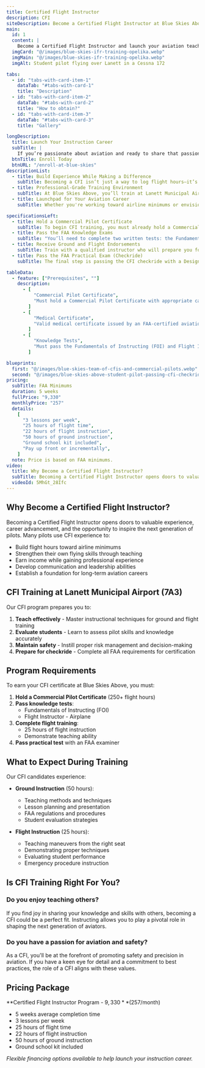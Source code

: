 ```yaml
---
title: Certified Flight Instructor
description: CFI
siteDescription: Become a Certified Flight Instructor at Blue Skies Above in Lanett, Alabama. Build flight hours, inspire new pilots, and advance your aviation career with expert training. Enroll today!
main:
  id: 1
  content: |
    Become a Certified Flight Instructor and launch your aviation teaching career at Blue Skies Above in Lanett, Alabama - training the next generation of pilots.
  imgCard: "@/images/blue-skies-ifr-training-opelika.webp"
  imgMain: "@/images/blue-skies-ifr-training-opelika.webp"
  imgAlt: Student pilot flying over Lanett in a Cessna 172

tabs:
  - id: "tabs-with-card-item-1"
    dataTab: "#tabs-with-card-1"
    title: "Description"
  - id: "tabs-with-card-item-2"
    dataTab: "#tabs-with-card-2"
    title: "How to obtain?"
  - id: "tabs-with-card-item-3"
    dataTab: "#tabs-with-card-3"
    title: "Gallery"

longDescription:
  title: Launch Your Instruction Career
  subTitle: |
    If you’re passionate about aviation and ready to share that passion with others, becoming a Certified Flight Instructor is one of the most rewarding steps you can take. Whether you're building hours toward the airlines or pursuing a long-term career in aviation education, earning your CFI allows you to make a lasting impact on the next generation of pilots. At Blue Skies Above, we don’t just train instructors—we shape mentors, leaders, and safety-first aviators. With personalized guidance, expert instructors, and a supportive training environment at Lanett Municipal Airport, you’ll gain the skills, confidence, and experience to thrive. Take the next step in your aviation journey—enroll today and start your CFI training with Blue Skies Above.
  btnTitle: Enroll Today
  btnURL: "/enroll-at-blue-skies"
descriptionList:
  - title: Build Experience While Making a Difference
    subTitle: Becoming a CFI isn’t just a way to log flight hours—it’s an opportunity to guide and inspire the next generation of pilots. You'll gain hands-on teaching experience, sharpen your own flying skills, and play a key role in shaping safer, more confident aviators. It’s a fulfilling path that combines personal growth with professional progress.
  - title: Professional-Grade Training Environment
    subTitle: At Blue Skies Above, you’ll train at Lanett Municipal Airport (7A3) with access to a fleet of Cessna aircraft, dedicated instructors, and a proven curriculum. Our structured program emphasizes real-world instructional techniques, deep knowledge of FAA standards, and strong mentorship to ensure you’re fully prepared for your checkride and your future students.
  - title: Launchpad for Your Aviation Career
    subTitle: Whether you're working toward airline minimums or envisioning a future in aviation education, earning your CFI opens the door to countless opportunities. It’s one of the fastest and most respected ways to build time, increase your marketability, and gain a solid foundation for any aviation career path you choose.

specificationsLeft:
  - title: Hold a Commercial Pilot Certificate
    subTitle: To begin CFI training, you must already hold a Commercial Pilot Certificate, which means you’ve logged at least 250 flight hours and demonstrated advanced proficiency in flight operations.
  - title: Pass the FAA Knowledge Exams
    subTitle: "You’ll need to complete two written tests: the Fundamentals of Instructing (FOI) and the Flight Instructor Airplane (FIA) exam. These ensure you understand how to teach effectively and possess in-depth aeronautical knowledge."
  - title: Receive Ground and Flight Endorsements
    subTitle: Train with a qualified instructor who will prepare you for both the instructional and flying aspects of the role. They’ll sign your logbook once you’ve demonstrated the skills required to teach safely and confidently.
  - title: Pass the FAA Practical Exam (Checkride)
    subTitle: The final step is passing the CFI checkride with a Designated Pilot Examiner (DPE), which includes a rigorous oral exam and a flight test where you’ll be evaluated on your ability to instruct and perform maneuvers to FAA standards.

tableData:
  - feature: ["Prerequisites", ""]
    description:
      - [
          "Commercial Pilot Certificate",
          "Must hold a Commercial Pilot Certificate with appropriate category and class ratings.",
        ]
      - [
          "Medical Certificate",
          "Valid medical certificate issued by an FAA-certified aviation medical examiner.",
        ]
      - [
          "Knowledge Tests",
          "Must pass the Fundamentals of Instructing (FOI) and Flight Instructor Airplane (FIA) knowledge exams.",
        ]

blueprints:
  first: "@/images/blue-skies-team-of-cfis-and-commercial-pilots.webp"
  second: "@/images/blue-skies-above-student-pilot-passing-cfi-checkride.webp"
pricing:
  subTitle: FAA Minimums
  duration: 5 weeks
  fullPrice: "9,330"
  monthlyPrice: "257"
  details:
    [
      "3 lessons per week",
      "25 hours of flight time",
      "22 hours of flight instruction",
      "50 hours of ground instruction",
      "Ground school kit included",
      "Pay up front or incrementally",
    ]
  note: Price is based on FAA minimums.
video:
  title: Why Become a Certified Flight Instructor?
  subTitle: Becoming a Certified Flight Instructor opens doors to valuable experience, career advancement, and the opportunity to inspire the next generation of pilots. It strengthens your skills, builds flight hours, and positions you for success in the aviation industry.
  videoId: 5MhGt_28Ifc
---
```


## Why Become a Certified Flight Instructor?

Becoming a Certified Flight Instructor opens doors to valuable experience, career advancement, and the opportunity to inspire the next generation of pilots. Many pilots use CFI experience to:

- Build flight hours toward airline minimums
- Strengthen their own flying skills through teaching
- Earn income while gaining professional experience
- Develop communication and leadership abilities
- Establish a foundation for long-term aviation careers

## CFI Training at Lanett Municipal Airport (7A3)

Our CFI program prepares you to:

1. **Teach effectively** - Master instructional techniques for ground and flight training
2. **Evaluate students** - Learn to assess pilot skills and knowledge accurately
3. **Maintain safety** - Instill proper risk management and decision-making
4. **Prepare for checkride** - Complete all FAA requirements for certification

## Program Requirements

To earn your CFI certificate at Blue Skies Above, you must:

1. **Hold a Commercial Pilot Certificate** (250+ flight hours)
2. **Pass knowledge tests**:
   - Fundamentals of Instructing (FOI)
   - Flight Instructor - Airplane
3. **Complete flight training**:
   - 25 hours of flight instruction
   - Demonstrate teaching ability
4. **Pass practical test** with an FAA examiner

## What to Expect During Training

Our CFI candidates experience:

- **Ground Instruction** (50 hours):

  - Teaching methods and techniques
  - Lesson planning and presentation
  - FAA regulations and procedures
  - Student evaluation strategies

- **Flight Instruction** (25 hours):
  - Teaching maneuvers from the right seat
  - Demonstrating proper techniques
  - Evaluating student performance
  - Emergency procedure instruction

## Is CFI Training Right For You?

### Do you enjoy teaching others?

If you find joy in sharing your knowledge and skills with others, becoming a CFI could be a perfect fit. Instructing allows you to play a pivotal role in shaping the next generation of aviators.

### Do you have a passion for aviation and safety?

As a CFI, you'll be at the forefront of promoting safety and precision in aviation. If you have a keen eye for detail and a commitment to best practices, the role of a CFI aligns with these values.

## Pricing Package

**Certified Flight Instructor Program - $9,330** ($257/month)

- 5 weeks average completion time
- 3 lessons per week
- 25 hours of flight time
- 22 hours of flight instruction
- 50 hours of ground instruction
- Ground school kit included

_Flexible financing options available to help launch your instruction career._
